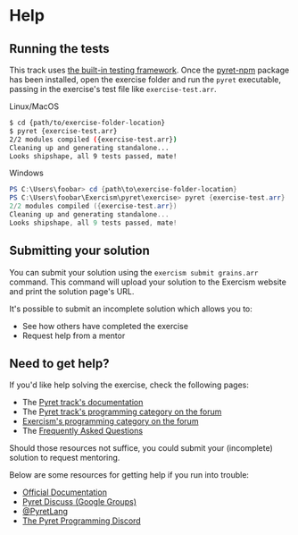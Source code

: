# Help

## Running the tests

This track uses [the built-in testing framework][testing-docs].
Once the [pyret-npm][pyret-npm] package has been installed, open the exercise folder and run the `pyret` executable, passing in the exercise's test file like `exercise-test.arr`.

Linux/MacOS

```bash
$ cd {path/to/exercise-folder-location}
$ pyret {exercise-test.arr}
2/2 modules compiled ({exercise-test.arr})
Cleaning up and generating standalone...
Looks shipshape, all 9 tests passed, mate!
```

Windows

```powershell
PS C:\Users\foobar> cd {path\to\exercise-folder-location}
PS C:\Users\foobar\Exercism\pyret\exercise> pyret {exercise-test.arr}
2/2 modules compiled ({exercise-test.arr})
Cleaning up and generating standalone...
Looks shipshape, all 9 tests passed, mate!
```

[testing-docs]: https://pyret.org/docs/latest/testing.html
[pyret-npm]: https://www.npmjs.com/package/pyret-npm

## Submitting your solution

You can submit your solution using the `exercism submit grains.arr` command.
This command will upload your solution to the Exercism website and print the solution page's URL.

It's possible to submit an incomplete solution which allows you to:

- See how others have completed the exercise
- Request help from a mentor

## Need to get help?

If you'd like help solving the exercise, check the following pages:

- The [Pyret track's documentation](https://exercism.org/docs/tracks/pyret)
- The [Pyret track's programming category on the forum](https://forum.exercism.org/c/programming/pyret)
- [Exercism's programming category on the forum](https://forum.exercism.org/c/programming/5)
- The [Frequently Asked Questions](https://exercism.org/docs/using/faqs)

Should those resources not suffice, you could submit your (incomplete) solution to request mentoring.

Below are some resources for getting help if you run into trouble:

* [Official Documentation][official-docs]
* [Pyret Discuss (Google Groups)][google-groups]
* [@PyretLang][pyret-twitter]
* [The Pyret Programming Discord][pyret-discord]

[official-docs]: https://pyret.org/docs/latest/
[google-groups]: https://groups.google.com/g/pyret-discuss
[pyret-twitter]: https://twitter.com/pyretlang
[pyret-discord]: https://discord.com/invite/7aFMB3b6Mt